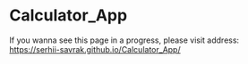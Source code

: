 # Calculator_App

If you wanna see this page in a progress, please visit address:
https://serhii-savrak.github.io/Calculator_App/
